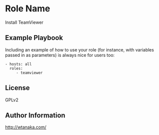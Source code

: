 Role Name
=========

Install TeamViewer

Example Playbook
----------------

Including an example of how to use your role (for instance, with variables passed in as parameters) is always nice for users too:

    - hosts: all
      roles:
         - teamviewer

License
-------

GPLv2

Author Information
------------------

http://wtanaka.com/
